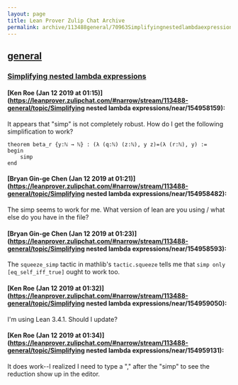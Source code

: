 ```yaml
---
layout: page
title: Lean Prover Zulip Chat Archive 
permalink: archive/113488general/70963Simplifyingnestedlambdaexpressions.html
---
```


## [general](index.html)
### [Simplifying nested lambda expressions](70963Simplifyingnestedlambdaexpressions.html)

#### [Ken Roe (Jan 12 2019 at 01:15)](https://leanprover.zulipchat.com/#narrow/stream/113488-general/topic/Simplifying nested lambda expressions/near/154958159):
It appears that "simp" is not completely robust.  How do I get the following simplification to work?
```lean
theorem beta_r {y:ℕ → ℕ} : (λ (q:ℕ) (z:ℕ), y z)=(λ (r:ℕ), y) :=
begin
    simp
end
```

#### [Bryan Gin-ge Chen (Jan 12 2019 at 01:21)](https://leanprover.zulipchat.com/#narrow/stream/113488-general/topic/Simplifying nested lambda expressions/near/154958482):
The simp seems to work for me. What version of lean are you using / what else do you have in the file?

#### [Bryan Gin-ge Chen (Jan 12 2019 at 01:23)](https://leanprover.zulipchat.com/#narrow/stream/113488-general/topic/Simplifying nested lambda expressions/near/154958593):
The `squeeze_simp` tactic in mathlib's `tactic.squeeze` tells me that `simp only [eq_self_iff_true]` ought to work too.

#### [Ken Roe (Jan 12 2019 at 01:32)](https://leanprover.zulipchat.com/#narrow/stream/113488-general/topic/Simplifying nested lambda expressions/near/154959050):
I'm using Lean 3.4.1.  Should I update?

#### [Ken Roe (Jan 12 2019 at 01:34)](https://leanprover.zulipchat.com/#narrow/stream/113488-general/topic/Simplifying nested lambda expressions/near/154959131):
It does work--I realized I need to type a "," after the "simp" to see the reduction show up in the editor.

